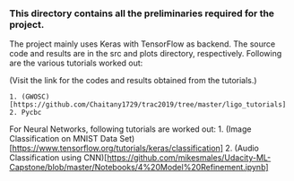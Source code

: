 ### This directory contains all the preliminaries required for the project.

The project mainly uses Keras with TensorFlow as backend. The source code and results are in the src and plots directory, respectively. Following are the various tutorials worked out:

(Visit the link for the codes and results obtained from the tutorials.)

    1. (GWOSC)[https://github.com/Chaitany1729/trac2019/tree/master/ligo_tutorials]
    2. Pycbc

For Neural Networks, following tutorials are worked out:
    1. (Image Classification on MNIST Data Set)[https://www.tensorflow.org/tutorials/keras/classification]
    2. (Audio Classification using CNN)[https://github.com/mikesmales/Udacity-ML-Capstone/blob/master/Notebooks/4%20Model%20Refinement.ipynb]
